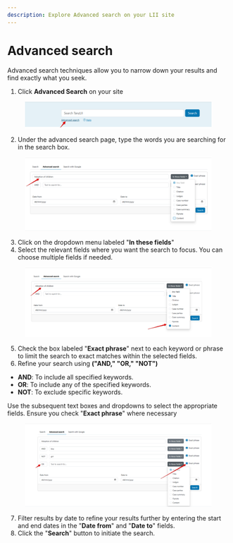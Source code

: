 ```yaml
---
description: Explore Advanced search on your LII site
---
```


# Advanced search






Advanced search techniques allow you to narrow down your results and find exactly what you seek.

1. Click **Advanced Search** on your site

<div align="left"><figure><img src="../.gitbook/assets/tanzlii--Law Lib 7.png" alt=""><figcaption></figcaption></figure></div>

2. Under the advanced search page, type the words you are searching for in the search box.

<div align="left" data-full-width="false"><figure><img src="../.gitbook/assets/tanzlii--Law Lib 8.png" alt=""><figcaption></figcaption></figure></div>

3. Click on the dropdown menu labeled "**In these fields**"
4. Select the relevant fields where you want the search to focus. You can choose multiple fields if needed.

<figure><img src="../.gitbook/assets/tanzlii--Law Lib 9.png" alt=""><figcaption></figcaption></figure>

5. Check the box labeled "**Exact phrase**" next to each keyword or phrase to limit the search to exact matches within the selected fields.
6. Refine your search using  **("AND," "OR," "NOT")**

* **AND**: To include all specified keywords.
* **OR**: To include any of the specified keywords.
* **NOT**: To exclude specific keywords.

Use the subsequent text boxes and dropdowns to select the appropriate fields. Ensure you check "**Exact phrase**" where necessary

<div align="left"><figure><img src="../.gitbook/assets/tanzlii--Law Lib 10.png" alt=""><figcaption></figcaption></figure></div>

7. Filter results by date to refine your results further by entering the start and end dates in the "**Date from**" and "**Date to**" fields.
8. Click the "**Search**" button to initiate the search.